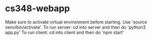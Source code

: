 # cs348-webapp
Make sure to activate virtual environment before starting. Use 'source venv/bin/activate'.
To run server: cd into server and then do 'python3 app.py'
To run client: cd into client and then do 'npm start'
